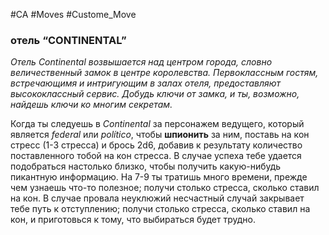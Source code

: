 #CA #Moves #Custome_Move

### отель “CONTINENTAL”
*Отель Continental возвышается над центром города, словно величественный замок в центре королевства. Первоклассным гостям, встречающимя и интригующим в залах отеля, предоставляют высококлассный сервис. Добудь ключи от замка, и ты, возможно, найдешь ключи ко многим секретам.*

Когда ты следуешь в *Continental* за персонажем ведущего, который является *federal* или *político*, чтобы **шпионить** за ним, поставь на кон стресс (1-3 стресса) и брось 2d6, добавив к результату количество поставленного тобой на кон стресса. В случае успеха тебе удается подобраться настолько близко, чтобы получить какую-нибудь пикантную информацию. На 7-9 ты тратишь много времени, прежде чем узнаешь что-то полезное; получи столько стресса, сколько ставил на кон. В случае провала неуклюжий несчастный случай закрывает тебе путь к отступлению; получи столько стресса, сколько ставил на кон, и приготовься к тому, что выбираться будет трудно.